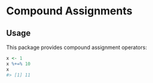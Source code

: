 # Compound Assignments

## Usage

This package provides compound assignment operators:
```r
x <- 1
x %+=% 10
x
#> [1] 11
```
